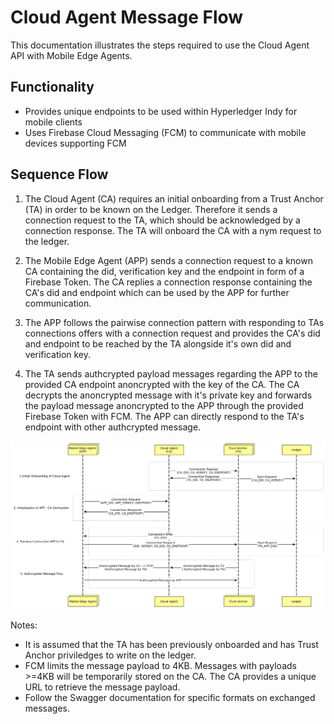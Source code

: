 # Cloud Agent Message Flow

This documentation illustrates the steps required to use the Cloud Agent API with Mobile Edge Agents. 

## Functionality 

* Provides unique endpoints to be used within Hyperledger Indy for mobile clients
* Uses Firebase Cloud Messaging (FCM) to communicate with mobile devices supporting FCM

## Sequence Flow

1. The Cloud Agent (CA) requires an initial onboarding from a Trust Anchor (TA) in order to be known on the Ledger. Therefore it sends a connection request to the TA, which should be acknowledged by a connection response. The TA will onboard the CA with a nym request to the ledger.

2. The Mobile Edge Agent (APP) sends a connection request to a known CA containing the did, verification key and the endpoint in form of a Firebase Token. The CA replies a connection response containing the CA's did and endpoint which can be used by the APP for further communication.

3. The APP follows the pairwise connection pattern with responding to TAs connections offers with a connection request and provides the CA's did and endpoint to be reached by the TA alongside it's own did and verification key. 

4. The TA sends authcrypted payload messages regarding the APP to the provided CA endpoint anoncrypted with the key of the CA. The CA decrypts the anoncrypted message with it's private key and forwards the payload message anoncrypted to the APP through the provided Firebase Token with FCM. The APP can directly respond to the TA's endpoint with other authcrypted message.

![SeqDiagram](CloudAgentSequenceDiagram.png  "Sequence Diagram Cloud Agent ")

Notes: 
 - It is assumed that the TA has been previously onboarded and has Trust Anchor priviledges to write on the ledger.
 - FCM limits the message payload to 4KB. Messages with payloads >=4KB will be temporarily stored on the CA. The CA provides a unique URL to retrieve the message payload.
 - Follow the Swagger documentation for specific formats on exchanged messages.
 

